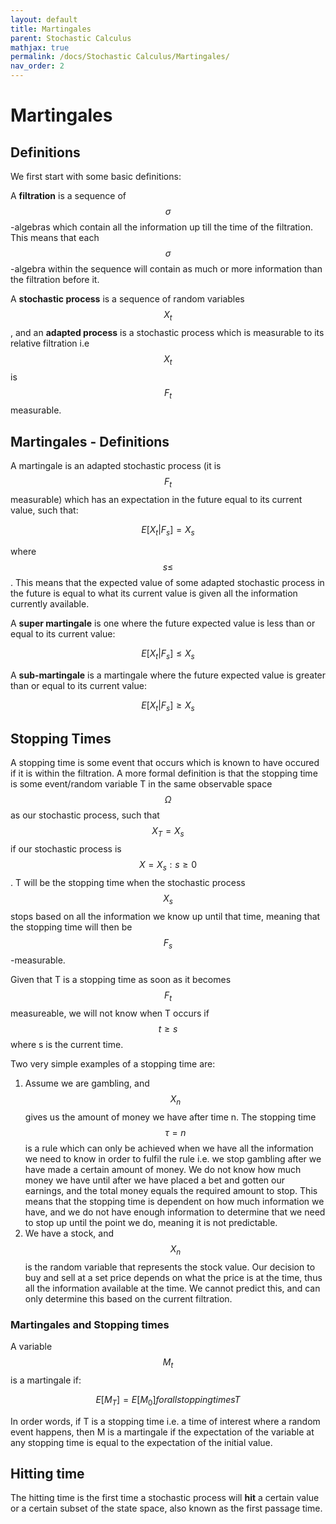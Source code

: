 ```yaml
---
layout: default
title: Martingales
parent: Stochastic Calculus
mathjax: true
permalink: /docs/Stochastic Calculus/Martingales/
nav_order: 2
---
```

# Martingales
## Definitions
We first start with some basic definitions:

A **filtration** is a sequence of $$\sigma$$-algebras which contain all the information up till the time of the filtration. This means that each $$\sigma$$-algebra within the sequence will contain as much or more information than the filtration before it.

A **stochastic process** is a sequence of random variables $$X_t$$, and an **adapted process** is a stochastic process which is measurable to its relative filtration i.e $$X_t$$ is $$F_t$$ measurable. 

## Martingales - Definitions
A martingale is an adapted stochastic process (it is $$F_t$$ measurable) which has an expectation in the future equal to its current value, such that:

$$E[X_t|F_s] = X_s$$

where $$s\leq$$. This means that the expected value of some adapted stochastic process in the future is equal to what its current value is given all the information currently available.

A **super martingale** is one where the future expected value is less than or equal to its current value:

$$E[X_t|F_s] \leq X_s$$

A **sub-martingale** is a martingale where the future expected value is greater than or equal to its current value:

$$E[X_t|F_s] \geq X_s$$

## Stopping Times
A stopping time is some event that occurs which is known to have occured if it is within the filtration. A more formal definition is that the stopping time is some event/random variable T in the same observable space $$\Omega$$ as our stochastic process, such that $$X_T = X_s$$ if our stochastic process is $$X = {X_s: s\geq 0}$$. T will be the stopping time when the stochastic process $$X_s$$ stops based on all the information we know up until that time, meaning that the stopping time will then be $$F_s$$-measurable.

Given that T is a stopping time as soon as it becomes $$F_t$$ measureable, we will not know when T occurs if $$t \geq s$$ where s is the current time.

Two very simple examples of a stopping time are:

1. Assume we are gambling, and $$X_n$$ gives us the amount of money we have after time n. The stopping time $$\tau = n$$ is a rule which can only be achieved when we have all the information we need to know in order to fulfil the rule i.e. we stop gambling after we have made a certain amount of money. We do not know how much money we have until after we have placed a bet and gotten our earnings, and the total money equals the required amount to stop. This means that the stopping time is dependent on how much information we have, and we do not have enough information to determine that we need to stop up until the point we do, meaning it is not predictable.
2. We have a stock, and $$X_n$$ is the random variable that represents the stock value. Our decision to buy and sell at a set price depends on what the price is at the time, thus all the information available at the time. We cannot predict this, and can only determine this based on the current filtration.

### Martingales and Stopping times
A variable $$M_t$$ is a martingale if:

$$E[M_T] = E[M_0] for all stopping times T$$

In order words, if T is a stopping time i.e. a time of interest where a random event happens, then M is a martingale if the expectation of the variable at any stopping time is equal to the expectation of the initial value. 

## Hitting time
The hitting time is the first time a stochastic process will **hit** a certain value or a certain subset of the state space, also known as the first passage time. 
